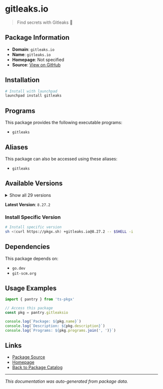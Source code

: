 # gitleaks.io

> Find secrets with Gitleaks 🔑

## Package Information

- **Domain**: `gitleaks.io`
- **Name**: `gitleaks.io`
- **Homepage**: Not specified
- **Source**: [View on GitHub](https://github.com/pkgxdev/pantry/tree/main/projects/gitleaks.io/package.yml)

## Installation

```bash
# Install with launchpad
launchpad install gitleaks
```

## Programs

This package provides the following executable programs:

- `gitleaks`

## Aliases

This package can also be accessed using these aliases:

- `gitleaks`

## Available Versions

<details>
<summary>Show all 29 versions</summary>

- `8.27.2`, `8.27.1`, `8.27.0`, `8.26.0`, `8.25.1`
- `8.25.0`, `8.24.3`, `8.24.2`, `8.24.0`, `8.23.3`
- `8.23.2`, `8.23.1`, `8.23.0`, `8.22.1`, `8.22.0`
- `8.21.4`, `8.21.3`, `8.21.2`, `8.21.1`, `8.21.0`
- `8.20.1`, `8.20.0`, `8.19.3`, `8.19.2`, `8.19.1`
- `8.18.4`, `8.18.3`, `8.18.2`, `8.18.1`

</details>

**Latest Version**: `8.27.2`

### Install Specific Version

```bash
# Install specific version
sh <(curl https://pkgx.sh) +gitleaks.io@8.27.2 -- $SHELL -i
```

## Dependencies

This package depends on:

- `go.dev`
- `git-scm.org`

## Usage Examples

```typescript
import { pantry } from 'ts-pkgx'

// Access this package
const pkg = pantry.gitleaksio

console.log(`Package: ${pkg.name}`)
console.log(`Description: ${pkg.description}`)
console.log(`Programs: ${pkg.programs.join(', ')}`)
```

## Links

- [Package Source](https://github.com/pkgxdev/pantry/tree/main/projects/gitleaks.io/package.yml)
- [Homepage](#)
- [Back to Package Catalog](../package-catalog.md)

---

*This documentation was auto-generated from package data.*
